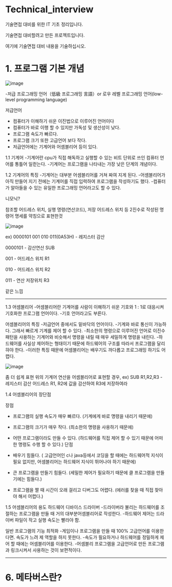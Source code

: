 # Technical_interview
기술면접 대비를 위한 IT 기초 정리입니다.

기술면접 대비할려고 만든 프로젝트입니다.

여기에 기술면접 대비 내용을 기술하십시오.

# 1. 프로그램 기본 개념

![image](https://user-images.githubusercontent.com/93306939/169712506-da2d7ff2-0398-4549-ae7b-7933dae59204.png)

-저급 프로그래밍 언어（低級 프로그래밍 言語）or 로우 레벨 프로그래밍 언어(low-level programming language)

저급언어
- 컴퓨터가 이해하기 쉬운 이진법으로 이루어진 언어이다
- 컴퓨터가 바로 이행 할 수 있지만 가독성 및 생산성이 낮다.
- 프로그램 속도가 빠르다.
- 프로그램 크기 또한 고급언어 보다 작다.
- 저급언어에는 기계어와 어셈블리어 등이 있다.



1.1 기계어
-기계어란 cpu가 직접 해독하고 실행할 수 있는 비트 단위로 쓰인 컴퓨터 언어를 통틀어 일컫는다.
-기계어는 프로그램을 나타내는 가장 낮은 단계의 개념이다.

1.2 기계어의 특징
-기계어는 대부분 어셈블리어를 거쳐 짜여 지게 된다.
-어셈블리어가 아직 만들어 지기 전에는 기계어를 직접 입력하여 프로그램을 작성하기도 했다.
-컴퓨터가 알아들을 수 있는 유일한 프로그래밍 언어라고도 할 수 있다.

 니모닉?
 
  참조할 어드레스 위치, 실행 명령(연산코드), 저장 어드레스 위치 등 2진수로 작성된 명령어 명세를 약칭으로 표현한것

![image](https://user-images.githubusercontent.com/93306939/169712693-7b2864f3-08aa-4db2-a581-79a603f1b6a1.png)


ex) 0000101 001 010 011(0A53H) - 레지스터 감산

0000101 - 감산연산 SUB

001 - 어드레스 위치 R1 

010 - 어드레스 위치 R2 

011 - 연산 저장위치 R3

같은 느낌

---------------------------------------------------------------------------------------------

1.3 어셈블리어
-어셈블리어란 기계어를 사람이 이해하기 쉬운 기호와 1 : 1로 대응시켜 기호화한 프로그램 언어이다.
-기호 언어라고도 부른다.


어셈블리어의 특징
-저급언어 중에서도 밑바닥의 언어이다.
-기계와 바로 통신이 가능하다. 그래서 빠르게 기계를 제어 할 수 있다.
-최소한의 명령으로 이루어진 언어로 이진수 패턴을 사용하는 기계어와 비슷해서 명령을 내릴 때 매우 세밀하게 명령을 내린다.
-하드웨어를 사실상 제어하는 형태이기 때문에 하드웨어의 구조를 따라서 프로그램을 달리 햐야 한다.
-이러한 특징 때문에 어셈블리어는 배우기도 까다롭고 프로그래밍 하기도 어렵다.

![image](https://user-images.githubusercontent.com/93306939/169713080-36aeec3f-8be7-4b79-a92b-848bb63bf2db.png)

좀 더 쉽게 표현
위의 기계어 연산을 어셈블리어로 표현할 경우,
ex) SUB R1,R2,R3 - 레지스터 감산
어드레스 R1, R2에 값을 감산하여 R3에 저장하여라


1.4 어셈블리어의 장단점

장점
- 프로그램의 실행 속도가 매우 빠르다. (기계에게 바로 명령을 내리기 때문에)
- 프로그램의 크기가 매우 작다. (최소한의 명령을 사용하기 때문에)
- 어떤 프로그램이라도 만들 수 있다. (하드웨어를 직접 제어 할 수 있기 때문에 어떠한 명령도 수행 할 수 있다.)
단점

- 배우기 힘들다. ( 고급언어인 c나 java등에서 코딩을 할 때에는 하드웨어적 지식이 필요 없지만, 어셈블리어는 하드웨어 지식이 뛰어나야 하기 때문에)
- 큰 프로그램을 만들기 힘들다. (세밀한 제어가 필요하기 때문에 클 프로그램을 만들기에는 힘들다.)
- 프로그램을 짤 때 시간이 오래 걸리고 디버그도 어렵다. (에러를 찾을 때 직접 찾아야 해서 어렵다.)

1.5 어셈블리어의 용도
하드웨어 디바이스 드라이버
-드라이버라 불리는 하드웨어를 조절하는 프로그램을 만들 때 거의 대부분어셈블리어로 작성한다.
-하드웨어 제어는 드라이버 파일이 작고 실행 속도는 빨라야 함.

일반 프로그램의 기능 최적화
-게임이나 프로그램을 만들 때 100% 고급언어를 이용한다면. 속도가 느려 제 역할을 하지 못한다.
-속도가 필요하거나 하드웨어를 정밀하게 제어 할 때에는 어셈블리어를 이용한다.
-어셈블리 프로그램을 고급언어로 만든 프로그램과 링크시켜서 사용하는 것이 보편적이다.

---------------------------------------------------------------------------------------------


# 6. 메타버스란?
